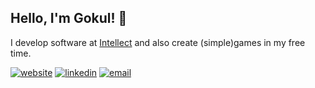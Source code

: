 ## Hello, I'm Gokul! 👋

I develop software at [Intellect](https://intellect.co) and also create (simple)games in my free time.

[![website](https://flat.badgen.net/badge/website/gokulv.netlify.app/489597)](https://gokulv.netlify.app)
[![linkedin](https://flat.badgen.net/badge/linkedin/gokul-viswanath/0a66c2)](https://www.linkedin.com/in/gokul-viswanath)
[![email](https://flat.badgen.net/badge/email/gokulviswanath[at]protonmail[dot]com/6D49FF)](mailto:gokulviswanath@protonmail.com)
<!--
**1Gokul/1gokul** is a ✨ _special_ ✨ repository because its `README.md` (this file) appears on your GitHub profile.

Here are some ideas to get you started:

- 🔭 I’m currently working on ...
- 🌱 I’m currently learning ...
- 👯 I’m looking to collaborate on ...
- 🤔 I’m looking for help with ...
- 💬 Ask me about ...
- 📫 How to reach me: ...
- 😄 Pronouns: ...
- ⚡ Fun fact: ...
-->

